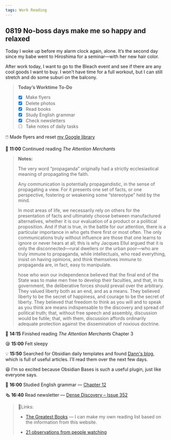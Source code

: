 ```yaml
---
tags: Work Reading 
---
```


## 0819 No-boss days make me so happy and relaxed

Today I woke up before my alarm clock again, alone. 
It’s the second day since my babe went to Hiroshima for a seminar—with her new hair color.

After work today, I want to go to the Bleach event and see if there are any cool goods I want to buy. 
I won’t have time for a full workout, but I can still stretch and do some suburi on the balcony.

>**Today’s Worktime To-Do**
>
>- [x] Make flyers
>- [x] Delete photos
>- [x] Read books
>- [x] Study English grammar
>- [x] Check newsletters
>- [ ] Take notes of daily tasks

🖱️ Made flyers and reset [my Google library](https://drive.google.com/drive/folders/19cYvsesxL8uWKUyWutgW8cSnY4wj0c5g?usp=drive_link)

📖 **11:00** Continued reading *The Attention Merchants* 

>**Notes:**
>
>The very word “propaganda” originally had a strictly ecclesiastical meaning of propagating the faith.
>
>Any communication is potentially propagandistic, in the sense of propagating a view.
>For it presents one set of facts, or one perspective, fostering or weakening some “stereotype” held by the mind.
>
>In most areas of life, we necessarily rely on others for the presentation of facts and ultimately choose between manufactured alternatives, whether it is our evaluation of a product or a political proposition.
>And if that is true, in the battle for our attention, there is a particular importance in who gets there first or most often.
>The only communications truly without influence are those that one learns to ignore or never hears at all; this is why Jacques Ellul argued that it is only the disconnected—rural dwellers or the urban poor—who are truly immune to propaganda,
>while intellectuals, who read everything, insist on having opinions, and think themselves immune to propaganda are, in fact, easy to manipulate.
>
>hose who won our independence believed that the final end of the State was to make men free to develop their faculties, and that, in its government, the deliberative forces should prevail over the arbitrary.
>They valued liberty both as an end, and as a means. They believed liberty to be the secret of happiness, and courage to be the secret of liberty.
>They believed that freedom to think as you will and to speak as you think are means indispensable to the discovery and spread of political truth;
>that, without free speech and assembly, discussion would be futile; that, with them, discussion affords ordinarily adequate protection against the dissemination of noxious doctrine.

📖 **14:15** Finished reading *The Attention Merchants* Chapter 3

😪 **15:00** Felt sleepy 

💡 **15:50** Searched for Obsidian daily templates and found [Dann's blog](https://dannb.org/blog/2022/obsidian-daily-note-template/), which is full of useful articles. I’ll read them over the next few days.

😆 I’m so excited because Obsidian Bases is such a useful plugin, just like everyone says.

📗 **16:00** Studied English grammar — [Chapter 12](https://llwslc.github.io/grammar-club/content/Chapter12.html)

🗞️ **16:40** Read newsletter — [Dense Discovery – Issue 352](https://www.densediscovery.com/archive/)

>🔗Links:
>
>- [The Greatest Books](https://thegreatestbooks.org/) — I can make my own reading list based on the information from this website.
>
>- [21 observations from people watching](https://skincontact.substack.com/p/21-observations-from-people-watching?ref=DenseDiscovery-352)



